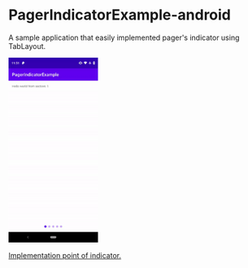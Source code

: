 # PagerIndicatorExample-android

A sample application that easily implemented pager's indicator using TabLayout.

<img src="/screenshot/example.gif" width="35%">

[Implementation point of indicator.](https://github.com/NUmeroAndDev/PagerIndicatorExample-android/blob/e9210f97cbddf84c489cec210da22db5adac9466/app/src/main/res/layout/activity_main.xml#L28)
